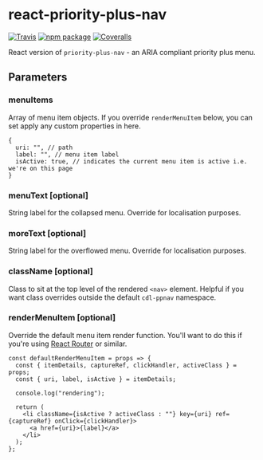 # react-priority-plus-nav

[![Travis][build-badge]][build]
[![npm package][npm-badge]][npm]
[![Coveralls][coveralls-badge]][coveralls]

React version of `priority-plus-nav` - an ARIA compliant priority plus menu.

[build-badge]: https://img.shields.io/travis/cliener/priority-plus-nav/master.png?style=flat-square
[build]: https://travis-ci.org/cliener/priority-plus-nav

[npm-badge]: https://img.shields.io/npm/v/npm-package.png?style=flat-square
[npm]: https://www.npmjs.org/package/react-priority-plus-nav

[coveralls-badge]: https://img.shields.io/coveralls/cliener/repo/master.png?style=flat-square
[coveralls]: https://coveralls.io/github/cliener/repo

## Parameters

### menuItems

Array of menu item objects. If you override `renderMenuItem` below, you can set apply any custom properties in here.

```
{
  uri: "", // path
  label: "", // menu item label
  isActive: true, // indicates the current menu item is active i.e. we're on this page
}
```

### menuText [optional]

String label for the collapsed menu. Override for localisation purposes.

### moreText [optional]

String label for the overflowed menu. Override for localisation purposes.

### className [optional]

Class to sit at the top level of the rendered `<nav>` element. Helpful if you want class overrides outside the default `cdl-ppnav` namespace.

### renderMenuItem [optional]

Override the default menu item render function. You'll want to do this if you're using [React Router](https://github.com/ReactTraining/react-router) or similar.

```
const defaultRenderMenuItem = props => {
  const { itemDetails, captureRef, clickHandler, activeClass } = props;
  const { uri, label, isActive } = itemDetails;

  console.log("rendering");

  return (
    <li className={isActive ? activeClass : ""} key={uri} ref={captureRef} onClick={clickHandler}>
      <a href={uri}>{label}</a>
    </li>
  );
};
```
